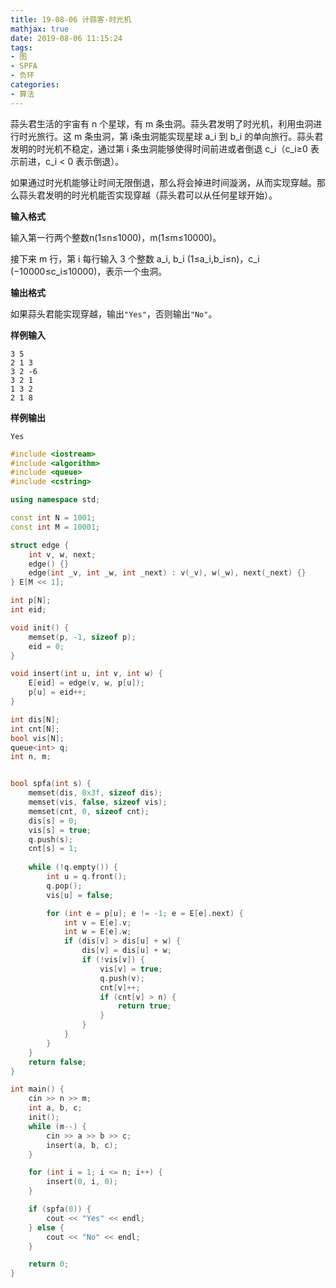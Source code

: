 ```yaml
---
title: 19-08-06 计蒜客-时光机
mathjax: true
date: 2019-08-06 11:15:24
tags:
- 图
- SPFA
- 负环
categories:
- 算法
---
```


蒜头君生活的宇宙有 n 个星球，有 m 条虫洞。蒜头君发明了时光机，利用虫洞进行时光旅行。这 m 条虫洞，第 i条虫洞能实现星球 a_i 到 b_i 的单向旅行。蒜头君发明的时光机不稳定，通过第 i 条虫洞能够使得时间前进或者倒退 c_i（c_i≥0 表示前进，c_i < 0 表示倒退）。

如果通过时光机能够让时间无限倒退，那么将会掉进时间漩涡，从而实现穿越。那么蒜头君发明的时光机能否实现穿越（蒜头君可以从任何星球开始）。

<!--more-->

**输入格式**

输入第一行两个整数n(1≤n≤1000)，m(1≤m≤10000)。

接下来 m 行，第 i 每行输入 3 个整数 a_i, b_i (1≤a_i,b_i≤n)，c_i (−10000≤c_i≤10000)，表示一个虫洞。

**输出格式**

如果蒜头君能实现穿越，输出`"Yes"`，否则输出`"No"`。

**样例输入**

```
3 5
2 1 3
3 2 -6
3 2 1
1 3 2
2 1 8
```

**样例输出**

```
Yes
```



```c++
#include <iostream>
#include <algorithm>
#include <queue>
#include <cstring>

using namespace std;

const int N = 1001;
const int M = 10001;

struct edge {
    int v, w, next;
    edge() {}
    edge(int _v, int _w, int _next) : v(_v), w(_w), next(_next) {}
} E[M << 1];

int p[N];
int eid;

void init() {
    memset(p, -1, sizeof p);
    eid = 0;
}

void insert(int u, int v, int w) {
    E[eid] = edge(v, w, p[u]);
    p[u] = eid++;
}

int dis[N];
int cnt[N];
bool vis[N];
queue<int> q;
int n, m;


bool spfa(int s) {
    memset(dis, 0x3f, sizeof dis);
    memset(vis, false, sizeof vis);
    memset(cnt, 0, sizeof cnt);
    dis[s] = 0;
    vis[s] = true;
    q.push(s);
    cnt[s] = 1;
    
    while (!q.empty()) {
        int u = q.front();
        q.pop();
        vis[u] = false;

        for (int e = p[u]; e != -1; e = E[e].next) {
            int v = E[e].v;
            int w = E[e].w;
            if (dis[v] > dis[u] + w) {
                dis[v] = dis[u] + w;
                if (!vis[v]) {
                    vis[v] = true;
                    q.push(v);
                    cnt[v]++;
                    if (cnt[v] > n) {
                        return true;
                    }
                }
            }
        }
    }
    return false;
}

int main() {
    cin >> n >> m;
    int a, b, c;
    init();
    while (m--) {
        cin >> a >> b >> c;
        insert(a, b, c);
    }

    for (int i = 1; i <= n; i++) {
        insert(0, i, 0);
    }

    if (spfa(0)) {
        cout << "Yes" << endl;
    } else {
        cout << "No" << endl;
    }

    return 0;
}
```

